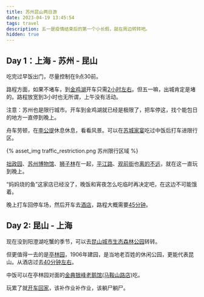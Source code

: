 ```yaml
---
title: 苏州昆山两日游
date: 2023-04-19 13:45:54
tags: travel
description: 五一是疫情结束后的第一个小长假，就在周边转转吧。
hidden: true
---
```


## Day 1：上海 - 苏州 - 昆山

吃完过早饭出门，尽量控制在9点30前。

路程方面，如果不堵车，到[金鸡湖](https://www.mafengwo.cn/poi/642.html)开车只需[2小时左右](https://map.baidu.com/dir/%E6%BA%90%E6%B7%B1%E4%BD%93%E8%82%B2%E4%B8%AD%E5%BF%83/%E6%9D%8E%E5%85%AC%E5%A0%A4%E4%B8%80%E6%9C%9F%E5%9B%BD%E9%99%85%E9%A3%8E%E6%83%85%E5%95%86%E4%B8%9A%E6%B0%B4%E8%A1%97-%E5%81%9C%E8%BD%A6%E5%9C%BA/@13435626.899999999,3650488.31,18z?querytype=nav&c=224&sn=1$$$$13530047.97,3641469.4$$%E6%BA%90%E6%B7%B1%E4%BD%93%E8%82%B2%E4%B8%AD%E5%BF%83$$0$$$$&en=2$$$$$$%E6%9D%8E%E5%85%AC%E5%A0%A4%E4%B8%80%E6%9C%9F%E5%9B%BD%E9%99%85%E9%A3%8E%E6%83%85%E5%95%86%E4%B8%9A%E6%B0%B4%E8%A1%97-%E5%81%9C%E8%BD%A6%E5%9C%BA$$1$$%E8%8B%8F%E5%B7%9E%E5%B8%82%E8%8B%8F%E5%B7%9E%E5%B7%A5%E4%B8%9A%E5%9B%AD%E5%8C%BA$$&sc=224&ec=224&pn=0&rn=5&mrs=1&version=4&route_traffic=1&sy=0&da_src=shareurl)。但五一嘛，出城肯定是堵的。路程放宽到3小时也无所谓，上午没有活动。

注意：苏州也是限行城市。开车到金鸡湖就已经是极限了，把车停这，找个能包日的地方一直停到晚上。

舟车劳顿，在[李公提](https://www.mafengwo.cn/poi/8813.html)休息休息，看看风景。可以在[苏城家宴](https://www.dianping.com/shop/H6viV7xzF1foXafR)吃过中饭后打车进限行区。

{% asset_img traffic_restriction.png 苏州限行区域 %}

[拙政园](https://www.mafengwo.cn/poi/638.html)、[苏州博物馆](https://www.mafengwo.cn/poi/5674.html)、[狮子林](https://www.mafengwo.cn/poi/639.html)在一起，[平江路](https://www.mafengwo.cn/poi/5752.html)、[观前街](https://www.mafengwo.cn/poi/8556.html)也[离的不远](https://map.baidu.com/dir/%E6%8B%99%E6%94%BF%E5%9B%AD-%E5%8D%97%E5%85%A5%E5%8F%A3/%E4%B8%AD%E5%9B%BD%E5%8E%86%E5%8F%B2%E6%96%87%E5%8C%96%E5%90%8D%E8%A1%97%E8%8B%8F%E5%B7%9E%E5%B9%B3%E6%B1%9F%E8%B7%AF/@13429143,3652583.5,17z?querytype=walk&c=224&sn=1$$8dcbfa1824c32cd230169bae$$13429469,3653177$$%E6%8B%99%E6%94%BF%E5%9B%AD-%E5%8D%97%E5%85%A5%E5%8F%A3$$0$$$$&en=2$$$$$$%E4%B8%AD%E5%9B%BD%E5%8E%86%E5%8F%B2%E6%96%87%E5%8C%96%E5%90%8D%E8%A1%97%E8%8B%8F%E5%B7%9E%E5%B9%B3%E6%B1%9F%E8%B7%AF$$1$$%E8%8B%8F%E5%B7%9E%E5%B8%82%E5%A7%91%E8%8B%8F%E5%8C%BA$$&sc=224&ec=224&pn=0&rn=5&version=6&run=0&spath_type=1&da_src=shareurl)，就在这一直玩到晚上。

“妈妈烧的鱼”这家店已经没了，晚饭和宵夜怎么吃临时再决定吧，在这边不可能饿着。

晚上打车回停车场，然后开车去[酒店](https://bestwehotel.com/HotelDetail/?hotelId=9348)，路程大概需要[45分钟](https://map.baidu.com/dir/%E8%8B%8F%E5%B7%9E%E5%B9%B3%E6%B1%9F%E5%8E%86%E5%8F%B2%E6%96%87%E5%8C%96%E8%A1%97%E5%8C%BA/%E4%B8%BD%E6%9E%AB%E9%85%92%E5%BA%97(%E8%8B%8F%E5%B7%9E%E5%B7%A5%E4%B8%9A%E5%9B%AD%E5%8C%BA%E8%87%AA%E8%B4%B8%E5%8C%BA%E7%94%AA%E7%9B%B4%E5%8F%A4%E9%95%87%E5%BA%97)/@13437815.785,3650973.13,14z?querytype=nav&c=224&sn=1$$f05b6971de5c72156140a9b7$$13429877.94,3651401.58$$%E8%8B%8F%E5%B7%9E%E5%B9%B3%E6%B1%9F%E5%8E%86%E5%8F%B2%E6%96%87%E5%8C%96%E8%A1%97%E5%8C%BA$$0$$$$&en=2$$$$$$%E4%B8%BD%E6%9E%AB%E9%85%92%E5%BA%97(%E8%8B%8F%E5%B7%9E%E5%B7%A5%E4%B8%9A%E5%9B%AD%E5%8C%BA%E8%87%AA%E8%B4%B8%E5%8C%BA%E7%94%AA%E7%9B%B4%E5%8F%A4%E9%95%87%E5%BA%97)$$1$$%E8%8B%8F%E5%B7%9E%E5%B8%82%E5%90%B4%E4%B8%AD%E5%8C%BA$$&sc=224&ec=224&pn=0&rn=5&mrs=1&version=4&route_traffic=1&sy=0&da_src=shareurl)。

## Day 2: 昆山 - 上海

现在没到阳澄湖吃蟹的季节，可以去[昆山城市生态森林公园](https://www.mafengwo.cn/poi/6329511.html)转转。

但更值得一去的是[亭林园](https://www.mafengwo.cn/poi/6625115.html)，1906年建园，是当地老百姓的休闲公园，更能代表昆山。从酒店过去[40分钟左右](https://map.baidu.com/dir/%E4%B8%BD%E6%9E%AB%E9%85%92%E5%BA%97(%E8%8B%8F%E5%B7%9E%E5%B7%A5%E4%B8%9A%E5%9B%AD%E5%8C%BA%E8%87%AA%E8%B4%B8%E5%8C%BA%E7%94%AA%E7%9B%B4%E5%8F%A4%E9%95%87%E5%BA%97)/%E4%BA%AD%E6%9E%97%E5%9B%AD-%E5%9C%B0%E4%B8%8B%E5%81%9C%E8%BD%A6%E5%9C%BA/@13452205.78,3654383.96,13z?querytype=nav&c=224&sn=1$$1b458faab088bee2fbdc85f4$$13452043.25,3647192.83$$%E4%B8%BD%E6%9E%AB%E9%85%92%E5%BA%97(%E8%8B%8F%E5%B7%9E%E5%B7%A5%E4%B8%9A%E5%9B%AD%E5%8C%BA%E8%87%AA%E8%B4%B8%E5%8C%BA%E7%94%AA%E7%9B%B4%E5%8F%A4%E9%95%87%E5%BA%97)$$0$$$$&en=2$$$$$$%E4%BA%AD%E6%9E%97%E5%9B%AD-%E5%9C%B0%E4%B8%8B%E5%81%9C%E8%BD%A6%E5%9C%BA$$1$$%E8%8B%8F%E5%B7%9E%E5%B8%82%E6%98%86%E5%B1%B1%E5%B8%82$$&sc=224&ec=224&pn=0&rn=5&mrs=1&version=4&route_traffic=1&sy=0&da_src=shareurl)。

中饭可以在亭林园对面的[金典银峰老鹅馆(马鞍山路店)](https://www.dianping.com/shop/l8xBiPYRaTqQZiGL)吃。

玩累了就[开车回家](https://map.baidu.com/dir/%E4%BA%AD%E6%9E%97%E5%9B%AD-%E5%9C%B0%E4%B8%8B%E5%81%9C%E8%BD%A6%E5%9C%BA/%E6%BA%90%E6%B7%B1%E4%BD%93%E8%82%B2%E4%B8%AD%E5%BF%83/@13486513.05,3649225.0949999997,12z?querytype=nav&c=224&sn=1$$4dc026aef8360afa6ea3cca9$$13465044.68,3661644.13$$%E4%BA%AD%E6%9E%97%E5%9B%AD-%E5%9C%B0%E4%B8%8B%E5%81%9C%E8%BD%A6%E5%9C%BA$$0$$$$&en=2$$$$$$%E6%BA%90%E6%B7%B1%E4%BD%93%E8%82%B2%E4%B8%AD%E5%BF%83-%E5%9C%B0%E9%93%81%E7%AB%99$$1$$%E4%B8%8A%E6%B5%B7%E5%B8%82%E6%B5%A6%E4%B8%9C%E6%96%B0%E5%8C%BA$$&sc=224&ec=224&pn=0&rn=5&mrs=1&version=4&route_traffic=1&sy=0&da_src=shareurl)，该补作业补作业，该躺尸躺尸。
